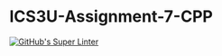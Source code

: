 # ICS3U-Assignment-7-CPP

[![GitHub's Super Linter](https://github.com/Peter-Gemmell/ICS3U-Assignment-7-CPP/workflows/GitHub's%20Super%20Linter/badge.svg)](https://github.com/Peter-Gemmell/ICS3U-Assignment-7-CPP/actions)
